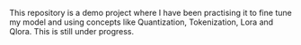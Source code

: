 This repository is a demo project where I have been practising it to fine tune my model and using concepts like Quantization, Tokenization, Lora and Qlora. This is still under progress.
